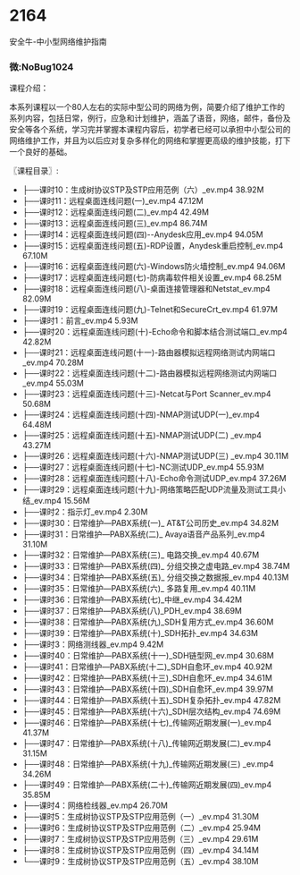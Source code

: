 # 2164
安全牛-中小型网络维护指南
### 微:NoBug1024 


课程介绍：

本系列课程以一个80人左右的实际中型公司的网络为例，简要介绍了维护工作的系列内容，包括日常，例行，应急和计划维护，涵盖了语音，网络，邮件，备份及安全等各个系统，学习完并掌握本课程内容后，初学者已经可以承担中小型公司的网络维护工作，并且为以后应对复杂多样化的网络和掌握更高级的维护技能，打下一个良好的基础。

〖课程目录〗:


- ├──课时10：生成树协议STP及STP应用范例（六）_ev.mp4  38.92M
- ├──课时11：远程桌面连线问题(一)_ev.mp4  47.12M
- ├──课时12：远程桌面连线问题(二)_ev.mp4  42.49M
- ├──课时13：远程桌面连线问题(三)_ev.mp4  86.74M
- ├──课时14：远程桌面连线问题(四)--Anydesk应用_ev.mp4  94.05M
- ├──课时15：远程桌面连线问题(五)-RDP设置，Anydesk重启控制_ev.mp4  67.10M
- ├──课时16：远程桌面连线问题(六)-Windows防火墙控制_ev.mp4  94.06M
- ├──课时17：远程桌面连线问题(七)-防病毒软件相关设置_ev.mp4  68.25M
- ├──课时18：远程桌面连线问题(八)-桌面连接管理器和Netstat_ev.mp4  82.09M
- ├──课时19：远程桌面连线问题(九)-Telnet和SecureCrt_ev.mp4  61.97M
- ├──课时1：前言_ev.mp4  5.93M
- ├──课时20：远程桌面连线问题(十)-Echo命令和脚本结合测试端口_ev.mp4  42.82M
- ├──课时21：远程桌面连线问题(十一)-路由器模拟远程网络测试内网端口_ev.mp4  70.28M
- ├──课时22：远程桌面连线问题(十二)-路由器模拟远程网络测试内网端口_ev.mp4  55.03M
- ├──课时23：远程桌面连线问题(十三)-Netcat与Port Scanner_ev.mp4  50.68M
- ├──课时24：远程桌面连线问题(十四)-NMAP测试UDP(一)_ev.mp4  64.48M
- ├──课时25：远程桌面连线问题(十五)-NMAP测试UDP(二) _ev.mp4  43.27M
- ├──课时26：远程桌面连线问题(十六)-NMAP测试UDP(三) _ev.mp4  30.11M
- ├──课时27：远程桌面连线问题(十七)-NC测试UDP_ev.mp4  55.93M
- ├──课时28：远程桌面连线问题(十八)-Echo命令测试UDP_ev.mp4  37.26M
- ├──课时29：远程桌面连线问题(十九)-网络策略匹配UDP流量及测试工具小结_ev.mp4  15.56M
- ├──课时2：指示灯_ev.mp4  2.30M
- ├──课时30：日常维护—PABX系统(一)_ AT&T公司历史_ev.mp4  34.82M
- ├──课时31：日常维护—PABX系统(二)_ Avaya语音产品系列_ev.mp4  31.10M
- ├──课时32：日常维护—PABX系统(三)_ 电路交换_ev.mp4  40.67M
- ├──课时33：日常维护—PABX系统(四)_ 分组交换之虚电路_ev.mp4  38.74M
- ├──课时34：日常维护—PABX系统(五)_ 分组交换之数据报_ev.mp4  40.13M
- ├──课时35：日常维护—PABX系统(六)_ 多路复用_ev.mp4  40.11M
- ├──课时36：日常维护—PABX系统(七)_中继_ev.mp4  34.42M
- ├──课时37：日常维护—PABX系统(八)_PDH_ev.mp4  38.69M
- ├──课时38：日常维护—PABX系统(九)_SDH复用方式_ev.mp4  36.60M
- ├──课时39：日常维护—PABX系统(十)_SDH拓扑_ev.mp4  34.63M
- ├──课时3：网络测线器_ev.mp4  9.42M
- ├──课时40：日常维护—PABX系统(十一)_SDH链型网_ev.mp4  30.68M
- ├──课时41：日常维护—PABX系统(十二)_SDH自愈环_ev.mp4  40.92M
- ├──课时42：日常维护—PABX系统(十三)_SDH自愈环_ev.mp4  34.61M
- ├──课时43：日常维护—PABX系统(十四)_SDH自愈环_ev.mp4  39.97M
- ├──课时44：日常维护—PABX系统(十五)_SDH复杂拓扑_ev.mp4  47.82M
- ├──课时45：日常维护—PABX系统(十六)_SDH层次结构_ev.mp4  74.69M
- ├──课时46：日常维护—PABX系统(十七)_传输网近期发展(一)_ev.mp4  41.37M
- ├──课时47：日常维护—PABX系统(十八)_传输网近期发展(二)_ev.mp4  31.15M
- ├──课时48：日常维护—PABX系统(十九)_传输网近期发展(三) _ev.mp4  34.26M
- ├──课时49：日常维护—PABX系统(二十)_传输网近期发展(四)_ev.mp4  35.85M
- ├──课时4：网络检线器_ev.mp4  26.70M
- ├──课时5：生成树协议STP及STP应用范例（一）_ev.mp4  31.30M
- ├──课时6：生成树协议STP及STP应用范例（二）_ev.mp4  25.94M
- ├──课时7：生成树协议STP及STP应用范例（三）_ev.mp4  29.61M
- ├──课时8：生成树协议STP及STP应用范例（四）_ev.mp4  34.14M
- └──课时9：生成树协议STP及STP应用范例（五）_ev.mp4  38.10M
